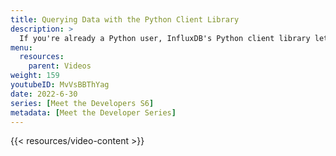 ```yaml
---
title: Querying Data with the Python Client Library
description: >
  If you're already a Python user, InfluxDB's Python client library lets you use a familiar language to quickly get up-to-speed with InfluxDB. Here, Sunbrye Ly discusses the different options and settings for querying data using the Python client library.
menu:
  resources:
    parent: Videos
weight: 159
youtubeID: MvVsBBThYag
date: 2022-6-30
series: [Meet the Developers S6]
metadata: [Meet the Developer Series]
---
```


{{< resources/video-content >}}
